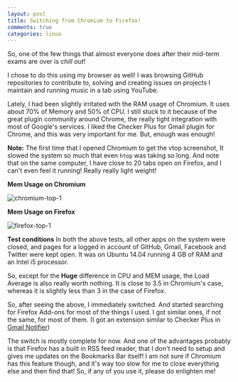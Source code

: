 ```yaml
---
layout: post
title: Switching from Chromium to Firefox!
comments: true
categories: linux
---
```


So, one of the few things that almost everyone does after their mid-term exams are over is _chill out_!

I chose to do this using my browser as well! I was browsing GitHub repositories to contribute to, solving and creating issues on projects I maintain and running music in a tab using YouTube.

Lately, I had been slightly irritated with the RAM usage of Chromium. It uses about 70% of Memory and 50% of CPU. I still stuck to it because of the great plugin community around Chrome, the really tight integration with most of Google's services. I liked the Checker Plus for Gmail plugin for Chrome, and this was very important for me. But, enough was enough!

**Note:** The first time that I opened Chromium to get the vtop screenshot, It slowed the system so much that even `htop` was taking so long. And note that on the same computer, I have close to 20 tabs open on Firefox, and I can't even feel it running! Really really light weight!

**Mem Usage on Chromium**

![chromium-top-1](/blog/public/img/chromium-top-1.png)

**Mem Usage on Firefox**

![firefox-top-1](/blog/public/img/firefox-top-1.png)

**Test conditions** In both the above tests, all other apps on the system were closed, and pages for a logged in account of GitHub, Gmail, Facebook and Twitter were kept open. It was on Ubuntu 14.04 running 4 GB of RAM and an Intel i5 processor.

So, except for the **Huge** difference in CPU and MEM usage, the Load Average is also really worth nothing. It is close to 3.5 in Chromium's case, whereas it is slightly less than 3 in the case of Firefox.

So, after seeing the above, I immediately switched. And started searching for Firefox Add-ons for most of the things I used. I got similar ones, if not the same, for most of them. (I got an extension similar to Checker Plus in [Gmail Notifier](http://add0n.com/gmail-notifier.html))

The switch is mostly complete for now. And one of the advantages probably is that Firefox has a built in RSS feed reader, that I don't need to setup and gives me updates on the Bookmarks Bar itself! I am not sure if Chromium has this feature though, and it's way too slow for me to close everything else and then find that! So, if any of you use it, please do enlighten me!

